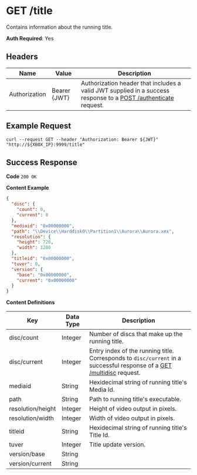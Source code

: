 # GET /title

Contains information about the running title.

**Auth Required**: Yes

## Headers

| Name          | Value        | Description                                                                                                                              |
| ------------- | ------------ | ---------------------------------------------------------------------------------------------------------------------------------------- |
| Authorization | Bearer {JWT} | Authorization header that includes a valid JWT supplied in a success response to a [POST /authenticate](./post_authenticate.md) request. |

## Example Request

```
curl --request GET --header "Authorization: Bearer ${JWT}" "http://${XBOX_IP}:9999/title"
```

## Success Response

**Code** `200 OK`

**Content Example**

<!-- prettier-ignore -->
```json
{
  "disc": {
    "count": 0,
    "current": 0
  },
  "mediaid": "0x00000000",
  "path": "\\Device\\Harddisk0\\Partition1\\Aurora\\Aurora.xex",
  "resolution": {
    "height": 720,
    "width": 1280
  },
  "titleid": "0x00000000",
  "tuver": 0,
  "version": {
    "base": "0x00000000",
    "current": "0x00000000"
  }
}
```

**Content Definitions**

| Key               | Data Type | Description                                                                                                                               |
| ----------------- | --------- | ----------------------------------------------------------------------------------------------------------------------------------------- |
| disc/count        | Integer   | Number of discs that make up the running title.                                                                                           |
| disc/current      | Integer   | Entry index of the running title. Corresponds to `disc/current` in a successful response of a [GET /multidisc](get_multidisc.md) request. |
| mediaid           | String    | Hexidecimal string of running title's Media Id.                                                                                           |
| path              | String    | Path to running title's executable.                                                                                                       |
| resolution/height | Integer   | Height of video output in pixels.                                                                                                         |
| resolution/width  | Integer   | Width of video output in pixels.                                                                                                          |
| titleid           | String    | Hexidecimal string of running title's Title Id.                                                                                           |
| tuver             | Integer   | Title update version.                                                                                                                     |
| version/base      | String    |                                                                                                                                           |
| version/current   | String    |                                                                                                                                           |
